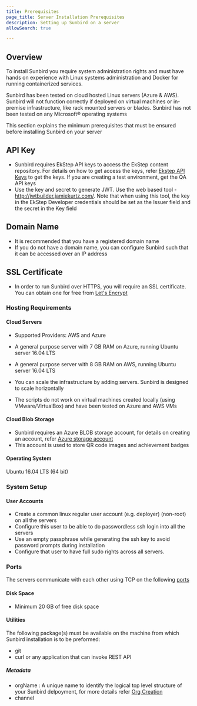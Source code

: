 ```yaml
---
title: Prerequisites
page_title: Server Installation Prerequisites
description: Setting up Sunbird on a server
allowSearch: true

---
```


## Overview

To install Sunbird you require system administration rights and must have hands on experience with Linux systems administration and Docker for running containerized services.

Sunbird has been tested on cloud hosted Linux servers (Azure & AWS). Sunbird will not function correctly if deployed on virtual machines or in-premise infrastructure, like rack mounted servers or blades. Sunbird has not been tested on any Microsoft® operating systems

This section explains the minimum prerequisites that must be ensured before installing Sunbird on your server

## API Key

* Sunbird requires EkStep API keys to access the EkStep content repository. For details on how to get access the keys, refer <a href="developer-docs/server_installation/ekstep_keys" target="_blank">Ekstep API Keys</a> to get the keys. If you are creating a test environment, get the QA API keys
* Use the key and secret to generate JWT.  Use the web based tool - http://jwtbuilder.jamiekurtz.com/. Note that when using this tool, the key in the EkStep Developer credentials should be set as the Issuer field and the secret in the Key field

## Domain Name

* It is recommended that you have a registered domain name 
* If you do not have a domain name, you can configure Sunbird such that it can be accessed over an IP address

## SSL Certificate

* In order to run Sunbird over HTTPS, you will require an SSL certificate. You can obtain one for free from <a href="https://letsencrypt.org/" target="_blank">Let's Encrypt</a> 

### Hosting Requirements

#### Cloud Servers

* Supported Providers: AWS and Azure

* A general purpose server with 7 GB RAM on Azure, running Ubuntu server 16.04 LTS
* A general purpose server with 8 GB RAM on AWS, running Ubuntu server 16.04 LTS
* You can scale the infrastructure by adding servers. Sunbird is designed to scale horizontally
* The scripts do not work on virtual machines created locally (using VMware/VirtualBox) and have been tested on Azure and AWS VMs

#### Cloud Blob Storage
* Sunbird requires an Azure BLOB storage account, for details on creating an account, refer <a href="https://docs.microsoft.com/en-us/azure/storage/common/storage-create-storage-account" target="_blank">Azure storage account</a> 
* This account is used to store QR code images and achievement badges

#### Operating System
Ubuntu 16.04 LTS (64 bit)

### System Setup

#### User Accounts
* Create a common linux regular user account (e.g. deployer) (non-root) on all the servers
* Configure this user to be able to do passwordless ssh login into all the servers
* Use an empty passphrase while generating the ssh key to avoid password prompts during installation
* Configure that user to have full sudo rights across all servers.

### Ports
The servers communicate with each other using TCP on the following [ports](developer-docs/installation/server_installation/#mapping-ports) 

#### Disk Space
* Minimum 20 GB of free disk space

#### Utilities
The following package(s) must be available on the machine from which Sunbird installation is to be preformed:
* git
* curl or any application that can invoke REST API 

##### Metadata
* orgName : A unique name to identify the logical top level structure of your Sunbird delpoyment, for more details refer <a href="developer-docs/singlesignon/org_user_creation_sso/" target="_blank">Org Creation</a> 
* channel
